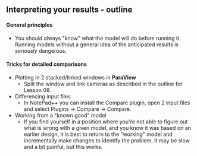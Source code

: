 ## Interpreting your results - outline

#### General principles
- You should always "know" what the model will do before running it. Running models without a general idea of the anticipated results is *seriously* dangerous.

#### Tricks for detailed comparisons
- Plotting in 2 stacked/linked windows in **ParaView**
  - Split the window and link cameras as described in the outline for Lesson 08.
- Differencing input files
  - In NotePad++ you can install the Compare plugin, open 2 input files and select Plugins -> Compare -> Compare.
- Working from a "known good" model
  - If you find yourself in a position where you're not able to figure out what is wrong with a given model, and you know it was based on an earlier design, it is best to return to the "working" model and incrementally make changes to identify the problem. It may be slow and a bit painful, but this works.
